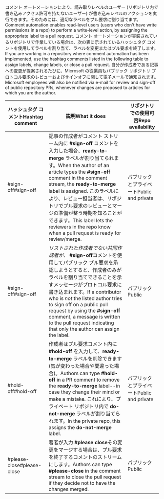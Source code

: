 <span data-ttu-id="3118f-101">コメント オートメーションにより、読み取りレベルのユーザー (リポジトリ内で書き込みアクセス許可を持たないユーザー) が書き込みレベルのアクションを実行できます。そのためには、適切なラベルをプル要求に割り当てます。</span><span class="sxs-lookup"><span data-stu-id="3118f-101">Comment automation enables read-level users (users who don't have write permissions in a repo) to perform a write-level action, by assigning the appropriate label to a pull request.</span></span> <span data-ttu-id="3118f-102">コメント オートメーションが実装されているリポジトリで作業している場合は、次の表に示されているハッシュタグ コメントを使用してラベルを割り当て、ラベルを変更またはプル要求を終了します。</span><span class="sxs-lookup"><span data-stu-id="3118f-102">If you are working in a repository where comment automation has been implemented, use the hashtag comments listed in the following table to assign labels, change labels, or close a pull request.</span></span> <span data-ttu-id="3118f-103">自分が作成者である記事への変更が提案されるたびに、Microsoft の従業員もパブリック リポジトリ プロトコル要求のレビューおよびサインオフに関して電子メールで通知されます。</span><span class="sxs-lookup"><span data-stu-id="3118f-103">Microsoft employees will also be notified via e-mail for review and sign-off of public repository PRs, whenever changes are proposed to articles for which you are the author.</span></span>


| <span data-ttu-id="3118f-104">ハッシュタグ コメント</span><span class="sxs-lookup"><span data-stu-id="3118f-104">Hashtag comment</span></span> | <span data-ttu-id="3118f-105">説明</span><span class="sxs-lookup"><span data-stu-id="3118f-105">What it does</span></span> | <span data-ttu-id="3118f-106">リポジトリでの使用可否</span><span class="sxs-lookup"><span data-stu-id="3118f-106">Repo availability</span></span> |
| --- | --- | --- |
| <span data-ttu-id="3118f-107">#sign-off</span><span class="sxs-lookup"><span data-stu-id="3118f-107">#sign-off</span></span> |<span data-ttu-id="3118f-108">記事の作成者がコメント ストリーム内に **#sign-off** コメントを入力した場合、**ready-to-merge** ラベルが割り当てられます。</span><span class="sxs-lookup"><span data-stu-id="3118f-108">When the author of an article types the **#sign-off** comment in the comment stream, the **ready-to-merge** label is assigned.</span></span> <span data-ttu-id="3118f-109">このラベルにより、レビュー担当者は、リポジトリでプル要求のレビューとマージの準備が整う時期を知ることができます。</span><span class="sxs-lookup"><span data-stu-id="3118f-109">This label lets the reviewers in the repo know when a pull request is ready for review/merge.</span></span> |<span data-ttu-id="3118f-110">パブリックとプライベート</span><span class="sxs-lookup"><span data-stu-id="3118f-110">Public and private</span></span> |
| <span data-ttu-id="3118f-111">#sign-off</span><span class="sxs-lookup"><span data-stu-id="3118f-111">#sign-off</span></span> |<span data-ttu-id="3118f-112">*リストされた作成者でない共同作成者が、* **#sign-off**コメントを使用してパブリック プル要求を承認しようとすると、作成者のみがラベルを割り当てできることを示すメッセージがプロトコル要求に書き込まれます。</span><span class="sxs-lookup"><span data-stu-id="3118f-112">If a contributor who is *not* the listed author tries to sign off on a public pull request by using the **#sign-off** comment, a message is written to the pull request indicating that only the author can assign the label.</span></span> |<span data-ttu-id="3118f-113">パブリック</span><span class="sxs-lookup"><span data-stu-id="3118f-113">Public</span></span> |
| <span data-ttu-id="3118f-114">#hold-off</span><span class="sxs-lookup"><span data-stu-id="3118f-114">#hold-off</span></span> |<span data-ttu-id="3118f-115">作成者はプル要求コメント内に **#hold-off** を入力して、**ready-to-merge** ラベルを削除できます (気が変わった場合や間違った場合)。</span><span class="sxs-lookup"><span data-stu-id="3118f-115">Authors can type **#hold-off** in a PR comment to remove the **ready-to-merge** label--in case they change their mind or make a mistake.</span></span> <span data-ttu-id="3118f-116">これにより、プライベート リポジトリ内で **do-not-merge** ラベルが割り当てられます。</span><span class="sxs-lookup"><span data-stu-id="3118f-116">In the private repo, this assigns the **do-not-merge** label.</span></span> |<span data-ttu-id="3118f-117">パブリックとプライベート</span><span class="sxs-lookup"><span data-stu-id="3118f-117">Public and private</span></span> |
| <span data-ttu-id="3118f-118">#please-close</span><span class="sxs-lookup"><span data-stu-id="3118f-118">#please-close</span></span> |<span data-ttu-id="3118f-119">著者が入力 **#please close**その変更をマージする場合は、プル要求を終了するコメントのストリームにします。</span><span class="sxs-lookup"><span data-stu-id="3118f-119">Authors can type **#please-close** in the comment stream to close the pull request if they decide not to have the changes merged.</span></span> |<span data-ttu-id="3118f-120">パブリック</span><span class="sxs-lookup"><span data-stu-id="3118f-120">Public</span></span> |
